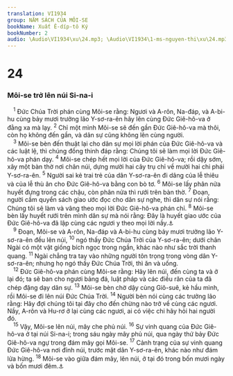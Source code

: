 ```yaml
---
translation: VI1934
group: NĂM SÁCH CỦA MÔI-SE
bookName: Xuất Ê-díp-tô Ký 
bookNumber: 2
audio: \Audio\VI1934\xu\24.mp3; \Audio\VI1934\1-ms-nguyen-thi\xu\24.mp3
---
```


<div class="title"><h1>24</h1><h3>Môi-se trở lên núi Si-na-i</h3></div>
<span class="verse xu_24_1"> <sup>1</sup> Đức Chúa Trời phán cùng Môi-se rằng: Ngươi và A-rôn, Na-đáp, và A-bi-hu cùng bảy mươi trưởng lão Y-sơ-ra-ên hãy lên cùng Đức Giê-hô-va ở đằng xa mà lạy. </span>
<span class="verse xu_24_2"><sup>2</sup> Chỉ một mình Môi-se sẽ đến gần Đức Giê-hô-va mà thôi, còn họ không đến gần, và dân sự cũng không lên cùng người. <br/></span>
<span class="verse xu_24_3"> <sup>3</sup> Môi-se bèn đến thuật lại cho dân sự mọi lời phán của Đức Giê-hô-va và các luật lệ, thì chúng đồng thinh đáp rằng: Chúng tôi sẽ làm mọi lời Đức Giê-hô-va phán dạy. </span>
<span class="verse xu_24_4"><sup>4</sup> Môi-se chép hết mọi lời của Đức Giê-hô-va; rồi dậy sớm, xây một bàn thờ nơi chân núi, dựng mười hai cây trụ chỉ về mười hai chi phái Y-sơ-ra-ên. </span>
<span class="verse xu_24_5"><sup>5</sup> Người sai kẻ trai trẻ của dân Y-sơ-ra-ên đi dâng của lễ thiêu và của lễ thù ân cho Đức Giê-hô-va bằng con bò tơ. </span>
<span class="verse xu_24_6"><sup>6</sup> Môi-se lấy phân nửa huyết đựng trong các chậu, còn phân nửa thì rưới trên bàn thờ. </span>
<span class="verse xu_24_7"><sup>7</sup> Đoạn, người cầm quyển sách giao ước đọc cho dân sự nghe, thì dân sự nói rằng: Chúng tôi sẽ làm và vâng theo mọi lời Đức Giê-hô-va phán chỉ. </span>
<span class="verse xu_24_8"><sup>8</sup> Môi-se bèn lấy huyết rưới trên mình dân sự mà nói rằng: Đây là huyết giao ước của Đức Giê-hô-va đã lập cùng các ngươi y theo mọi lời nầy.<a data-toggle="tooltip" data-placement="bottom" title="Mat 26:28; Mac 14:24; Lu 22:20; 1Co 11:25; He 9:19-20; 10:29">⚓</a><br/></span>
<span class="verse xu_24_9"> <sup>9</sup> Đoạn, Môi-se và A-rôn, Na-đáp và A-bi-hu cùng bảy mươi trưởng lão Y-sơ-ra-ên đều lên núi, </span>
<span class="verse xu_24_10"><sup>10</sup> ngó thấy Đức Chúa Trời của Y-sơ-ra-ên; dưới chân Ngài có một vật giống bích ngọc trong ngần, khác nào như sắc trời thanh quang. </span>
<span class="verse xu_24_11"><sup>11</sup> Ngài chẳng tra tay vào những người tôn trọng trong vòng dân Y-sơ-ra-ên; nhưng họ ngó thấy Đức Chúa Trời, thì ăn và uống. <br/></span>
<span class="verse xu_24_12"> <sup>12</sup> Đức Giê-hô-va phán cùng Môi-se rằng: Hãy lên núi, đến cùng ta và ở lại đó; ta sẽ ban cho ngươi bảng đá, luật pháp và các điều răn của ta đã chép đặng dạy dân sự. </span>
<span class="verse xu_24_13"><sup>13</sup> Môi-se bèn chờ dậy cùng Giô-suê, kẻ hầu mình, rồi Môi-se đi lên núi Đức Chúa Trời. </span>
<span class="verse xu_24_14"><sup>14</sup> Người bèn nói cùng các trưởng lão rằng: Hãy đợi chúng tôi tại đây cho đến chừng nào trở về cùng các ngươi. Nầy, A-rôn và Hu-rơ ở lại cùng các ngươi, ai có việc chi hãy hỏi hai người đó. <br/></span>
<span class="verse xu_24_15"> <sup>15</sup> Vậy, Môi-se lên núi, mây che phủ núi. </span>
<span class="verse xu_24_16"><sup>16</sup> Sự vinh quang của Đức Giê-hô-va ở tại núi Si-na-i; trong sáu ngày mây phủ núi, qua ngày thứ bảy Đức Giê-hô-va ngự trong đám mây gọi Môi-se. </span>
<span class="verse xu_24_17"><sup>17</sup> Cảnh trạng của sự vinh quang Đức Giê-hô-va nơi đỉnh núi, trước mặt dân Y-sơ-ra-ên, khác nào như đám lửa hừng. </span>
<span class="verse xu_24_18"><sup>18</sup> Môi-se vào giữa đám mây, lên núi, ở tại đó trong bốn mươi ngày và bốn mươi đêm.<a data-toggle="tooltip" data-placement="bottom" title="Phu 9:9">⚓</a><br/></span>
